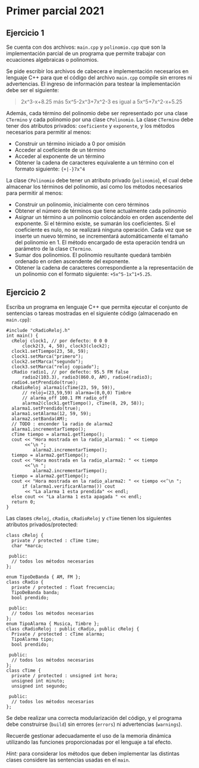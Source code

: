 # Primer parcial 2021

## Ejercicio 1

Se cuenta con dos archivos: `main.cpp` y `polinomio.cpp` que son la 
implementación parcial de un programa que permite trabajar con ecuaciones
algebraicas o polinomios.

Se pide escribir los archivos de cabecera e implementación necesarios en 
lenguaje C++ para que el código del archivo `main.cpp` compile sin errores ni
advertencias. El ingreso de información para testear la implementación debe ser
el siguiente:

> 2x^3-x+8.25 más 5x^5-2x^3+7x^2-3 es igual a 5x^5+7x^2-x+5.25

Además, cada término del polinomio debe ser representado por una clase 
`CTermino` y cada polinomio por una clase `CPolinomio`. La clase `CTermino` debe
tener dos atributos privados: `coeficiente` y `exponente`, y los métodos 
necesarios para permitir al menos:

- Construir un término iniciado a 0 por omisión
- Acceder al coeficiente de un término
- Acceder al exponente de un término
- Obtener la cadena de caracteres equivalente a un término con el formato
siguiente: `{+|-}7x^4`

La clase `CPolinomio` debe tener un atributo privado (`polinomio`), el cual debe
almacenar los términos del polinomio, así como los métodos necesarios para 
permitir al menos:

- Construir un polinomio, inicialmente con cero términos
- Obtener el número de términos que tiene actualmente cada polinomio
- Asignar un término a un polinomio colocándolo en orden ascendente del 
exponente. Si el término existe, se sumarán los coeficientes. Si el coeficiente
es nulo, no se realizará ninguna operación. Cada vez que se inserte un nuevo 
término, se incrementará automáticamente el tamaño del polinomio en 1. El método
encargado de esta operación tendrá un parámetro de la clase `CTermino`.
- Sumar dos polinomios. El polinomio resultante quedará también ordenado en
orden ascendente del exponente.
- Obtener la cadena de caracteres correspondiente a la representación de un
polinomio con el formato siguiente: `+5x^5-1x^1+5.25`.

## Ejercicio 2

Escriba un programa en lenguaje C++ que permita ejecutar el conjunto de 
sentencias o tareas mostradas en el siguiente código (almacenado en `main.cpp`):

```
#include "cRadioReloj.h"
int main() {
  cReloj clock1, // por defecto: 0 0 0
      clock2(3, 4, 50), clock3(clock2);
  clock1.setTiempo(23, 58, 59);
  clock1.setMarca("primero");
  clock2.setMarca("segundo");
  clock3.setMarca("reloj copiado");
  cRadio radio1, // por defecto: 95.5 FM false
      radio2(103.3), radio3(860.0, AM), radio4(radio3);
  radio4.setPrendido(true);
  cRadioReloj alarma1(cTime(23, 59, 59)),
      // reloj=(23,59,59) alarma=(0,0,0) Timbre
      // alarma_off 100.1 FM radio_off
      alarma2(clock1.getTiempo(), cTime(8, 29, 58));
  alarma1.setPrendido(true);
  alarma1.setAlarma(12, 59, 59);
  alarma2.setBanda(AM);
  // TODO : encender la radio de alarma2
  alarma1.incrementarTiempo();
  cTime tiempo = alarma1.getTiempo();
  cout << "Hora mostrada en la radio_alarma1: " << tiempo
       <<’\n ";
          alarma2.incrementarTiempo();
  tiempo = alarma2.getTiempo();
  cout << "Hora mostrada en la radio_alarma2: " << tiempo
       <<’\n ";
          alarma2.incrementarTiempo();
  tiempo = alarma2.getTiempo();
  cout << "Hora mostrada en la radio_alarma2: " << tiempo <<’\n ";
      if (alarma1.verificarAlarma()) cout
       << "La alarma 1 esta prendida" << endl;
  else cout << "La alarma 1 esta apagada " << endl;
  return 0;
}
```

Las clases `cReloj`, `cRadio`, `cRadioReloj` y `cTime` tienen los siguientes
atributos privados/protected:

```
class cReloj {
  private / protected : cTime time;
  char *marca;

 public:
  // todos los métodos necesarios
};

enum TipoDeBanda { AM, FM };
class cRadio {
  private / protected : float frecuencia;
  TipoDeBanda banda;
  bool prendido;

 public:
  // todos los métodos necesarios
};
enum TipoAlarma { Musica, Timbre };
class cRadioReloj : public cRadio, public cReloj {
  Private / protected : cTime alarma;
  TipoAlarma tipo;
  bool prendido;

 public:
  // todos los métodos necesarios
};
class cTime {
  private / protected : unsigned int hora;
  unsigned int minuto;
  unsigned int segundo;

 public:
  // todos los métodos necesarios
};

```

Se debe realizar una correcta modularización del código, y el programa debe
construirse (`build`) sin errores (`errors`) ni advertencias (`warnings`).

Recuerde gestionar adecuadamente el uso de la memoria dinámica utilizando las
funciones proporcionadas por el lenguaje a tal efecto.

_Hint:_ para considerar los métodos que deben implementar las distintas clases
considere las sentencias usadas en el `main`.
